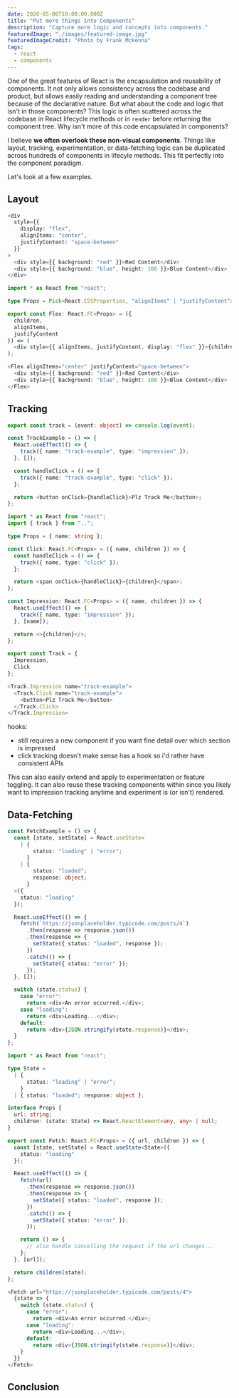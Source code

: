 ```yaml
---
date: 2020-05-06T10:00:00.000Z
title: "Put more things into Components"
description: "Capture more logic and concepts into components."
featuredImage: "./images/featured-image.jpg"
featuredImageCredit: "Photo by Frank Mckenna"
tags:
  - react
  - components
---
```


One of the great features of React is the encapsulation and reusability of
components. It not only allows consistency across the codebase and product,
but allows easily reading and understanding a component tree because of the
declarative nature. But what about the code and logic that isn't in those
components? This logic is often scattered across the codebase in React
lifecycle methods or in `render` before returning the component tree. Why
isn't more of this code encapsulated in components?

I believe **we often overlook these non-visual components**. Things like
layout, tracking, experimentation, or data-fetching logic can be duplicated
across hundreds of components in lifecyle methods. This fit perfectly into
the component paradigm.

Let's look at a few examples.

## Layout

```typescript
<div
  style={{
    display: "flex",
    alignItems: "center",
    justifyContent: "space-between"
  }}
>
  <div style={{ background: "red" }}>Red Content</div>
  <div style={{ background: "blue", height: 100 }}>Blue Content</div>
</div>
```

```typescript
import * as React from "react";

type Props = Pick<React.CSSProperties, "alignItems" | "justifyContent">;

export const Flex: React.FC<Props> = ({
  children,
  alignItems,
  justifyContent
}) => (
  <div style={{ alignItems, justifyContent, display: "flex" }}>{children}</div>
);
```

```typescript
<Flex alignItems="center" justifyContent="space-between">
  <div style={{ background: "red" }}>Red Content</div>
  <div style={{ background: "blue", height: 100 }}>Blue Content</div>
</Flex>
```

## Tracking

```typescript
export const track = (event: object) => console.log(event);

const TrackExample = () => {
  React.useEffect(() => {
    track({ name: "track-example", type: "impression" });
  }, []);

  const handleClick = () => {
    track({ name: "track-example", type: "click" });
  };

  return <button onClick={handleClick}>Plz Track Me</button>;
};
```

```typescript
import * as React from "react";
import { track } from "..";

type Props = { name: string };

const Click: React.FC<Props> = ({ name, children }) => {
  const handleClick = () => {
    track({ name, type: "click" });
  };

  return <span onClick={handleClick}>{children}</span>;
};

const Impression: React.FC<Props> = ({ name, children }) => {
  React.useEffect(() => {
    track({ name, type: "impression" });
  }, [name]);

  return <>{children}</>;
};

export const Track = {
  Impression,
  Click
};
```

```typescript
<Track.Impression name="track-example">
  <Track.Click name="track-example">
    <button>Plz Track Me</button>
  </Track.Click>
</Track.Impression>
```

hooks:

- still requires a new component if you want fine detail over which section is impressed
- click tracking doesn't make sense has a hook so i'd rather have consistent APIs

This can also easily extend and apply to experimentation or feature toggling.
It can also reuse these tracking components within since you likely want to
impression tracking anytime and experiment is (or isn't) rendered.

## Data-Fetching

```typescript
const FetchExample = () => {
  const [state, setState] = React.useState<
    | {
        status: "loading" | "error";
      }
    | {
        status: "loaded";
        response: object;
      }
  >({
    status: "loading"
  });

  React.useEffect(() => {
    fetch(`https://jsonplaceholder.typicode.com/posts/4`)
      .then(response => response.json())
      .then(response => {
        setState({ status: "loaded", response });
      })
      .catch(() => {
        setState({ status: "error" });
      });
  }, []);

  switch (state.status) {
    case "error":
      return <div>An error occurred.</div>;
    case "loading":
      return <div>Loading...</div>;
    default:
      return <div>{JSON.stringify(state.response)}</div>;
  }
};
```

```typescript
import * as React from "react";

type State =
  | {
      status: "loading" | "error";
    }
  | { status: "loaded"; response: object };

interface Props {
  url: string;
  children: (state: State) => React.ReactElement<any, any> | null;
}

export const Fetch: React.FC<Props> = ({ url, children }) => {
  const [state, setState] = React.useState<State>({
    status: "loading"
  });

  React.useEffect(() => {
    fetch(url)
      .then(response => response.json())
      .then(response => {
        setState({ status: "loaded", response });
      })
      .catch(() => {
        setState({ status: "error" });
      });

    return () => {
      // also handle cancelling the request if the url changes...
    };
  }, [url]);

  return children(state);
};
```

```typescript
<Fetch url="https://jsonplaceholder.typicode.com/posts/4">
  {state => {
    switch (state.status) {
      case "error":
        return <div>An error occurred.</div>;
      case "loading":
        return <div>Loading...</div>;
      default:
        return <div>{JSON.stringify(state.response)}</div>;
    }
  }}
</Fetch>
```

## Conclusion
